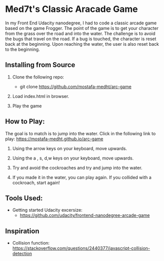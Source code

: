 # Med7t's Classic Aracade Game

In my Front End Udacity nanodegree, I had to code a classic arcade game based on the game Frogger. The point of the game is to get your character from the grass over the road and into the water. The challenge is to avoid the bugs that travel on the road. If a bug is touched, the character is reset back at the beginning. Upon reaching the water, the user is also reset back to the beginning.


## Installing from Source

1. Clone the following repo: 
   * git clone https://github.com/mostafa-medht/arc-game

2. Load index.html in browser.

3. Play the game


## How to Play:
The goal is to match is to jump into the water. 
Click in the following link to play: https://mostafa-medht.github.io/arc-game

1. Using the arrow keys on your keyboard, move upwards.

2. Using the a , s, d,w keys on your keyboard, move upwards.

3. Try and avoid the cockroaches and try and jump into the water.

4. If you made it in the water, you can play again. If you collided with a cockroach, start again! 


## Tools Used: 

* Getting started Udacity excersize: 
  * https://github.com/udacity/frontend-nanodegree-arcade-game
  

## Inspiration
* Collision function: https://stackoverflow.com/questions/2440377/javascript-collision-detection